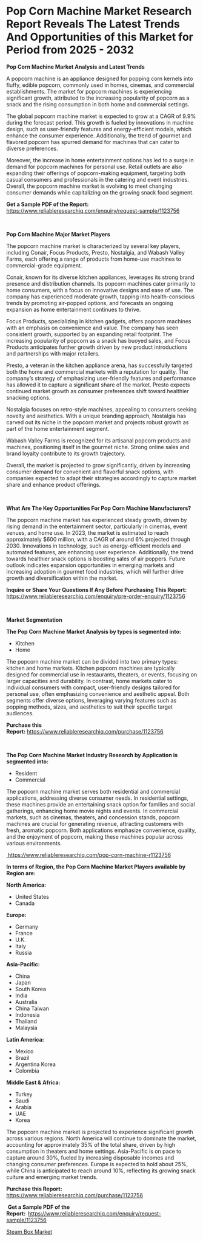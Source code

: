 <p><h1>Pop Corn Machine Market Research Report Reveals The Latest Trends And Opportunities of this Market for Period from 2025 - 2032</h1></p><p><strong>Pop Corn Machine Market Analysis and Latest Trends</strong></p>
<p><p>A popcorn machine is an appliance designed for popping corn kernels into fluffy, edible popcorn, commonly used in homes, cinemas, and commercial establishments. The market for popcorn machines is experiencing significant growth, attributed to the increasing popularity of popcorn as a snack and the rising consumption in both home and commercial settings. </p><p>The global popcorn machine market is expected to grow at a CAGR of 9.9% during the forecast period. This growth is fueled by innovations in machine design, such as user-friendly features and energy-efficient models, which enhance the consumer experience. Additionally, the trend of gourmet and flavored popcorn has spurred demand for machines that can cater to diverse preferences. </p><p>Moreover, the increase in home entertainment options has led to a surge in demand for popcorn machines for personal use. Retail outlets are also expanding their offerings of popcorn-making equipment, targeting both casual consumers and professionals in the catering and event industries. Overall, the popcorn machine market is evolving to meet changing consumer demands while capitalizing on the growing snack food segment.</p></p>
<p><strong>Get a Sample PDF of the Report:&nbsp;</strong> <a href="https://www.reliableresearchiq.com/enquiry/request-sample/1123756?utm_campaign=2442&utm_medium=2&utm_source=Github&utm_content=ia&utm_term=18022025&utm_id=pop-corn-machine">https://www.reliableresearchiq.com/enquiry/request-sample/1123756</a></p>
<p>&nbsp;</p>
<p><strong>Pop Corn Machine Major Market Players</strong></p>
<p><p>The popcorn machine market is characterized by several key players, including Conair, Focus Products, Presto, Nostalgia, and Wabash Valley Farms, each offering a range of products from home-use machines to commercial-grade equipment.</p><p>Conair, known for its diverse kitchen appliances, leverages its strong brand presence and distribution channels. Its popcorn machines cater primarily to home consumers, with a focus on innovative designs and ease of use. The company has experienced moderate growth, tapping into health-conscious trends by promoting air-popped options, and forecasts an ongoing expansion as home entertainment continues to thrive.</p><p>Focus Products, specializing in kitchen gadgets, offers popcorn machines with an emphasis on convenience and value. The company has seen consistent growth, supported by an expanding retail footprint. The increasing popularity of popcorn as a snack has buoyed sales, and Focus Products anticipates further growth driven by new product introductions and partnerships with major retailers.</p><p>Presto, a veteran in the kitchen appliance arena, has successfully targeted both the home and commercial markets with a reputation for quality. The company’s strategy of emphasizing user-friendly features and performance has allowed it to capture a significant share of the market. Presto expects continued market growth as consumer preferences shift toward healthier snacking options.</p><p>Nostalgia focuses on retro-style machines, appealing to consumers seeking novelty and aesthetics. With a unique branding approach, Nostalgia has carved out its niche in the popcorn market and projects robust growth as part of the home entertainment segment.</p><p>Wabash Valley Farms is recognized for its artisanal popcorn products and machines, positioning itself in the gourmet niche. Strong online sales and brand loyalty contribute to its growth trajectory.</p><p>Overall, the market is projected to grow significantly, driven by increasing consumer demand for convenient and flavorful snack options, with companies expected to adapt their strategies accordingly to capture market share and enhance product offerings.</p></p>
<p>&nbsp;</p>
<p><strong>What Are The Key Opportunities For Pop Corn Machine Manufacturers?</strong></p>
<p><p>The popcorn machine market has experienced steady growth, driven by rising demand in the entertainment sector, particularly in cinemas, event venues, and home use. In 2023, the market is estimated to reach approximately $600 million, with a CAGR of around 6% projected through 2030. Innovations in technology, such as energy-efficient models and automated features, are enhancing user experience. Additionally, the trend towards healthier snack options is boosting sales of air poppers. Future outlook indicates expansion opportunities in emerging markets and increasing adoption in gourmet food industries, which will further drive growth and diversification within the market.</p></p>
<p><strong>Inquire or Share Your Questions If Any Before Purchasing This Report:</strong> <a href="https://www.reliableresearchiq.com/enquiry/pre-order-enquiry/1123756?utm_campaign=2442&utm_medium=2&utm_source=Github&utm_content=ia&utm_term=18022025&utm_id=pop-corn-machine">https://www.reliableresearchiq.com/enquiry/pre-order-enquiry/1123756</a></p>
<p>&nbsp;</p>
<p><strong>Market Segmentation</strong></p>
<p><strong>The Pop Corn Machine Market Analysis by types is segmented into:</strong></p>
<p><ul><li>Kitchen</li><li>Home</li></ul></p>
<p><p>The popcorn machine market can be divided into two primary types: kitchen and home markets. Kitchen popcorn machines are typically designed for commercial use in restaurants, theaters, or events, focusing on larger capacities and durability. In contrast, home markets cater to individual consumers with compact, user-friendly designs tailored for personal use, often emphasizing convenience and aesthetic appeal. Both segments offer diverse options, leveraging varying features such as popping methods, sizes, and aesthetics to suit their specific target audiences.</p></p>
<p><strong>Purchase this Report:&nbsp;</strong><a href="https://www.reliableresearchiq.com/purchase/1123756?utm_campaign=2442&utm_medium=2&utm_source=Github&utm_content=ia&utm_term=18022025&utm_id=pop-corn-machine">https://www.reliableresearchiq.com/purchase/1123756</a></p>
<p>&nbsp;</p>
<p><strong>The Pop Corn Machine Market Industry Research by Application is segmented into:</strong></p>
<p><ul><li>Resident</li><li>Commercial</li></ul></p>
<p><p>The popcorn machine market serves both residential and commercial applications, addressing diverse consumer needs. In residential settings, these machines provide an entertaining snack option for families and social gatherings, enhancing home movie nights and events. In commercial markets, such as cinemas, theaters, and concession stands, popcorn machines are crucial for generating revenue, attracting customers with fresh, aromatic popcorn. Both applications emphasize convenience, quality, and the enjoyment of popcorn, making these machines popular across various environments.</p></p>
<p><a href="https://www.reliableresearchiq.com/pop-corn-machine-r1123756?utm_campaign=2442&utm_medium=2&utm_source=Github&utm_content=ia&utm_term=18022025&utm_id=pop-corn-machine">&nbsp;https://www.reliableresearchiq.com/pop-corn-machine-r1123756</a></p>
<p><strong>In terms of Region, the Pop Corn Machine Market Players available by Region are:</strong></p>
<p>
    <p> <strong> North America: </strong>
        <ul>
            <li>United States</li>
            <li>Canada</li>
        </ul>
        </p> 
    <p> <strong> Europe: </strong>
        <ul>
            <li>Germany</li>
            <li>France</li>
            <li>U.K.</li>
            <li>Italy</li>
            <li>Russia</li>
        </ul>
        </p> 
    <p> <strong> Asia-Pacific: </strong>
        <ul>
            <li>China</li>
            <li>Japan</li>
            <li>South Korea</li>
            <li>India</li>
            <li>Australia</li>
            <li>China Taiwan</li>
            <li>Indonesia</li>
            <li>Thailand</li>
            <li>Malaysia</li>
        </ul>
        </p> 
    <p> <strong> Latin America: </strong>
        <ul>
            <li>Mexico</li>
            <li>Brazil</li>
            <li>Argentina Korea</li>
            <li>Colombia</li>
        </ul>
        </p> 
    <p> <strong> Middle East & Africa: </strong>
        <ul>
            <li>Turkey</li>
            <li>Saudi</li>
            <li>Arabia</li>
            <li>UAE</li>
            <li>Korea</li>
        </ul>
    </p>
    </p>
<p><p>The popcorn machine market is projected to experience significant growth across various regions. North America will continue to dominate the market, accounting for approximately 35% of the total share, driven by high consumption in theaters and home settings. Asia-Pacific is on pace to capture around 30%, fueled by increasing disposable incomes and changing consumer preferences. Europe is expected to hold about 25%, while China is anticipated to reach around 10%, reflecting its growing snack culture and emerging market trends.</p></p>
<p><strong>Purchase this Report: </strong><a href="https://www.reliableresearchiq.com/purchase/1123756?utm_campaign=2442&utm_medium=2&utm_source=Github&utm_content=ia&utm_term=18022025&utm_id=pop-corn-machine">https://www.reliableresearchiq.com/purchase/1123756</a></p>
<p>&nbsp;<strong>Get a Sample PDF of the Report:&nbsp;&nbsp;</strong><a href="https://www.reliableresearchiq.com/enquiry/request-sample/1123756?utm_campaign=2442&utm_medium=2&utm_source=Github&utm_content=ia&utm_term=18022025&utm_id=pop-corn-machine">https://www.reliableresearchiq.com/enquiry/request-sample/1123756</a></p>
<p><strong></strong></p>
<p><p><a href="https://github.com/chaturberville8181/Market-Research-Report-List-1/blob/main/steam-box-market.md?utm_campaign=2442&utm_medium=2&utm_source=Github&utm_content=ia&utm_term=18022025&utm_id=pop-corn-machine">Steam Box Market</a></p></p>